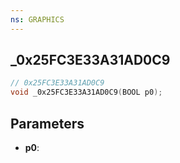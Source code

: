 ```yaml
---
ns: GRAPHICS
---
```

## _0x25FC3E33A31AD0C9

```c
// 0x25FC3E33A31AD0C9
void _0x25FC3E33A31AD0C9(BOOL p0);
```


## Parameters
* **p0**: 

